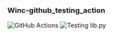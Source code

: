 ### Winc-github_testing_action

![GitHub Actions](https://img.shields.io/badge/github%20actions-%232671E5.svg?style=for-the-badge&logo=githubactions&logoColor=white)
![Testing lib.py](https://github.com/hwk246/Winc-github_testing_action/actions/workflows/run-test.yml/badge.svg)


